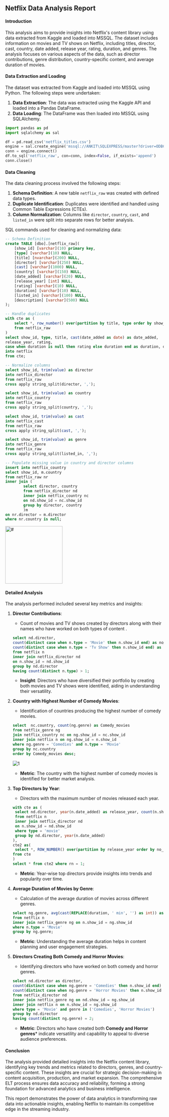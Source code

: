 ## Netflix Data Analysis Report

#### Introduction
This analysis aims to provide insights into Netflix's content library using data extracted from Kaggle and loaded into MSSQL. The dataset includes information on movies and TV shows on Netflix, including titles, director, cast, country, date added, release year, rating, duration, and genres. The analysis focuses on various aspects of the data, such as director contributions, genre distribution, country-specific content, and average duration of movies.

#### Data Extraction and Loading
The dataset was extracted from Kaggle and loaded into MSSQL using Python. The following steps were undertaken:
1. **Data Extraction**: The data was extracted using the Kaggle API and loaded into a Pandas DataFrame.
2. **Data Loading**: The DataFrame was then loaded into MSSQL using SQLAlchemy.

```python
import pandas as pd 
import sqlalchemy as sal

df = pd.read_csv('netflix_titles.csv')
engine = sal.create_engine('mssql://ANKIT\SQLEXPRESS/master?driver=ODBC+DRIVER+17+FOR+SQL+SERVER')
conn = engine.connect()
df.to_sql('netflix_raw', con=conn, index=False, if_exists='append')
conn.close()
```

#### Data Cleaning
The data cleaning process involved the following steps:
1. **Schema Definition**: A new table `netflix_raw` was created with defined data types.
2. **Duplicate Identification**: Duplicates were identified and handled using Common Table Expressions (CTEs).
3. **Column Normalization**: Columns like `director`, `country`, `cast`, and `listed_in` were split into separate rows for better analysis.

SQL commands used for cleaning and normalizing data:
```sql
-- Schema Definition
create TABLE [dbo].[netflix_raw](
	[show_id] [varchar](10) primary key,
	[type] [varchar](10) NULL,
	[title] [nvarchar](200) NULL,
	[director] [varchar](250) NULL,
	[cast] [varchar](1000) NULL,
	[country] [varchar](150) NULL,
	[date_added] [varchar](20) NULL,
	[release_year] [int] NULL,
	[rating] [varchar](10) NULL,
	[duration] [varchar](10) NULL,
	[listed_in] [varchar](100) NULL,
	[description] [varchar](500) NULL
);

-- Handle duplicates
with cte as (
    select *, row_number() over(partition by title, type order by show_id) rn
    from netflix_raw
)
select show_id, type, title, cast(date_added as date) as date_added, 
release_year, rating, 
case when duration is null then rating else duration end as duration, description  
into netflix
from cte;

-- Normalize columns
select show_id, trim(value) as director
into netflix_director
from netflix_raw
cross apply string_split(director, ',');

select show_id, trim(value) as country
into netflix_country
from netflix_raw
cross apply string_split(country, ',');

select show_id, trim(value) as cast
into netflix_cast
from netflix_raw
cross apply string_split(cast, ',');

select show_id, trim(value) as genre
into netflix_genre
from netflix_raw
cross apply string_split(listed_in, ',');

-- Populate missing value in country and director columns
insert into netflix_country
select show_id, m.country
from netflix_raw nr
inner join (
		select director, country
		from netflix_director nd
		inner join netflix_country nc
		on nd.show_id = nc.show_id
		group by director, country
		)m
on nr.director = m.director
where nr.country is null;
```
		
<img width="182" alt="#" src="https://github.com/snehil66/Netflix_Insights/assets/63927953/5ecc15b1-c3cc-4fe0-b30e-531f6740e70d">

#### Detailed Analysis
The analysis performed included several key metrics and insights:

1. **Director Contributions**: 
   - Count of movies and TV shows created by directors along with their names who have worked on both types of content .
   ```sql
   select nd.director,
   count(distinct case when n.type = 'Movie' then n.show_id end) as no_of_movies,
   count(distinct case when n.type = 'Tv Show' then n.show_id end) as no_of_tvshows
   from netflix n
   inner join netflix_director nd 
   on n.show_id = nd.show_id
   group by nd.director
   having count(distinct n.type) > 1;
   ```
	

   - **Insight**: Directors who have diversified their portfolio by creating both movies and TV shows were identified, aiding in understanding their versatility.

1. **Country with Highest Number of Comedy Movies**:
   - Identification of countries producing the highest number of comedy movies.
   ```sql
   select  nc.country, count(ng.genre) as Comedy_movies
   from netflix_genre ng
   join netflix_country nc on ng.show_id = nc.show_id
   inner join netflix n on ng.show_id = n.show_id	
   where ng.genre = 'Comedies' and n.type = 'Movie'
   group by nc.country
   order by Comedy_movies desc;
   ```
	
   	![1](https://github.com/snehil66/Netflix_Insights/assets/63927953/e46118c0-04f1-4446-9cfc-733203cda819)

   - **Metric**: The country with the highest number of comedy movies is identified for better market analysis.

2. **Top Directors by Year**:
   - Directors with the maximum number of movies released each year.
   ```sql
   with cte as (
   	select nd.director, year(n.date_added) as release_year, count(n.show_id) as no_of_movies
   	from netflix n
   	inner join netflix_director nd 
   	on n.show_id = nd.show_id
   	where type = 'movie'
   	group by nd.director, year(n.date_added)
   ),
   cte2 as(
   	select *, ROW_NUMBER() over(partition by release_year order by no_of_movies desc, director) rn
   from cte
   )
   select * from cte2 where rn = 1;
   ```
   - **Metric**: Year-wise top directors provide insights into trends and popularity over time.

3. **Average Duration of Movies by Genre**:
   - Calculation of the average duration of movies across different genres.
   ```sql
   select ng.genre, avg(cast(REPLACE(duration, ' min', '') as int)) as avg_duration
   from netflix n
   inner join netflix_genre ng on n.show_id = ng.show_id
   where n.type = 'Movie'
   group by ng.genre;
   ```
   - **Metric**: Understanding the average duration helps in content planning and user engagement strategies.

4. **Directors Creating Both Comedy and Horror Movies**:
   - Identifying directors who have worked on both comedy and horror genres.
   ```sql
   select nd.director as director, 
   count(distinct case when ng.genre = 'Comedies' then n.show_id end) as no_of_comedy_movies,
   count(distinct case when ng.genre = 'Horror Movies' then n.show_id end) as no_of_horror_movies
   from netflix_director nd
   inner join netflix_genre ng on nd.show_id = ng.show_id
   inner join netflix n on n.show_id = ng.show_id
   where type = 'Movie' and genre in ('Comedies', 'Horror Movies')
   group by nd.director
   having count(distinct ng.genre) = 2;
   ```
   - **Metric**: Directors who have created both **Comedy and Horror genres*** indicate versatility and capability to appeal to diverse audience preferences.

#### Conclusion
The analysis provided detailed insights into the Netflix content library, identifying key trends and metrics related to directors, genres, and country-specific content. These insights are crucial for strategic decision-making in content acquisition, production, and market expansion. The comprehensive ELT process ensures data accuracy and reliability, forming a strong foundation for advanced analytics and business intelligence.

This report demonstrates the power of data analytics in transforming raw data into actionable insights, enabling Netflix to maintain its competitive edge in the streaming industry.
